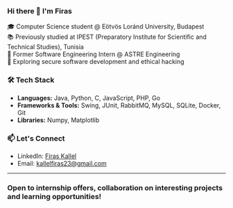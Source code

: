 ### Hi there 👋 I'm Firas

🎓 Computer Science student @ Eötvös Loránd University, Budapest  
📚 Previously studied at IPEST (Preparatory Institute for Scientific and Technical Studies), Tunisia  
💼 Former Software Engineering Intern @ ASTRE Engineering  
🔐 Exploring secure software development and ethical hacking  

### 🛠️ Tech Stack
- **Languages:** Java, Python, C, JavaScript, PHP, Go
- **Frameworks & Tools:** Swing, JUnit, RabbitMQ, MySQL, SQLite, Docker, Git
- **Libraries:** Numpy, Matplotlib

### 📫 Let's Connect
- LinkedIn: [Firas Kallel](https://www.linkedin.com/in/kallel-firas/)
- Email: kallelfiras23@gmail.com

---

### Open to internship offers, collaboration on interesting projects and learning opportunities!
<!--
**Kallel-Firas/Kallel-Firas** is a ✨ _special_ ✨ repository because its `README.md` (this file) appears on your GitHub profile.

Here are some ideas to get you started:

- 🔭 I’m currently working on ...
- 🌱 I’m currently learning ...
- 👯 I’m looking to collaborate on ...
- 🤔 I’m looking for help with ...
- 💬 Ask me about ...
- 📫 How to reach me: ...
- 😄 Pronouns: ...
- ⚡ Fun fact: ...
-->
